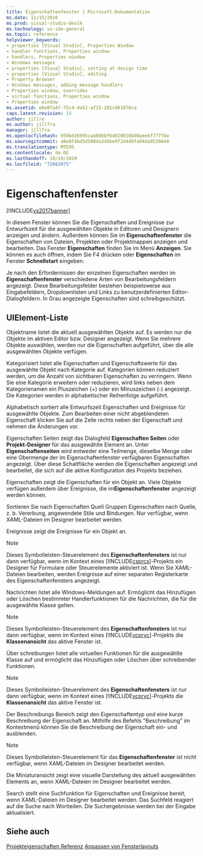 ```yaml
---
title: Eigenschaftenfenster | Microsoft-Dokumentation
ms.date: 11/15/2016
ms.prod: visual-studio-dev14
ms.technology: vs-ide-general
ms.topic: reference
helpviewer_keywords:
- properties [Visual Studio], Properties Window
- handler functions, Properties window
- handlers, Properties window
- Windows messages
- properties [Visual Studio], setting at design time
- properties [Visual Studio], editing
- Property Browser
- Windows messages, adding message handlers
- Properties window, overrides
- virtual functions, Properties window
- Properties window
ms.assetid: e6e0fa4f-75c4-4a52-af15-281cd61876ca
caps.latest.revision: 15
author: jillre
ms.author: jillfra
manager: jillfra
ms.openlocfilehash: 959bd36995ca4086bf64020816b00aee6f777fbe
ms.sourcegitcommit: a8e8f4bd5d508da34bbe9f2d4d9fa94da0539de0
ms.translationtype: MTE95
ms.contentlocale: de-DE
ms.lasthandoff: 10/19/2019
ms.locfileid: "72662075"
---
```

# <a name="properties-window"></a>Eigenschaftenfenster
[!INCLUDE[vs2017banner](../../includes/vs2017banner.md)]

In diesem Fenster können Sie die Eigenschaften und Ereignisse zur Entwurfszeit für die ausgewählten Objekte in Editoren und Designern anzeigen und ändern. Außerdem können Sie im **Eigenschaftenfenster** die Eigenschaften von Dateien, Projekten oder Projektmappen anzeigen und bearbeiten. Das Fenster **Eigenschaften** finden Sie im Menü **Anzeigen**. Sie können es auch öffnen, indem Sie F4 drücken oder **Eigenschaften** im Fenster **Schnellstart** eingeben.

 Je nach den Erfordernissen der einzelnen Eigenschaften werden im **Eigenschaftenfenster** verschiedene Arten von Bearbeitungsfeldern angezeigt. Diese Bearbeitungsfelder bestehen beispielsweise aus Eingabefeldern, Dropdownlisten und Links zu benutzerdefinierten Editor-Dialogfeldern. In Grau angezeigte Eigenschaften sind schreibgeschützt.

## <a name="uielement-list"></a>UIElement-Liste
 Objektname listet die aktuell ausgewählten Objekte auf. Es werden nur die Objekte im aktiven Editor bzw. Designer angezeigt. Wenn Sie mehrere Objekte auswählen, werden nur die Eigenschaften aufgeführt, über die alle ausgewählten Objekte verfügen.

 Kategorisiert listet alle Eigenschaften und Eigenschaftswerte für das ausgewählte Objekt nach Kategorie auf. Kategorien können reduziert werden, um die Anzahl von sichtbaren Eigenschaften zu verringern. Wenn Sie eine Kategorie erweitern oder reduzieren, wird links neben dem Kategorienamen ein Pluszeichen (+) oder ein Minuszeichen (-) angezeigt. Die Kategorien werden in alphabetischer Reihenfolge aufgeführt.

 Alphabetisch sortiert alle Entwurfszeit Eigenschaften und Ereignisse für ausgewählte Objekte. Zum Bearbeiten einer nicht abgeblendeten Eigenschaft klicken Sie auf die Zelle rechts neben der Eigenschaft und nehmen die Änderungen vor.

 Eigenschaften Seiten zeigt das Dialogfeld **Eigenschaften Seiten** oder **Projekt-Designer** für das ausgewählte Element an. Unter **Eigenschaftenseiten** wird entweder eine Teilmenge, dieselbe Menge oder eine Obermenge der im Eigenschaftenfenster verfügbaren Eigenschaften angezeigt. Über diese Schaltfläche werden die Eigenschaften angezeigt und bearbeitet, die sich auf die aktive Konfiguration des Projekts beziehen.

 Eigenschaften zeigt die Eigenschaften für ein Objekt an. Viele Objekte verfügen außerdem über Ereignisse, die im**Eigenschaftenfenster** angezeigt werden können.

 Sortieren Sie nach Eigenschaften Quell Gruppen Eigenschaften nach Quelle, z. b. Vererbung, angewendete Stile und Bindungen. Nur verfügbar, wenn XAML-Dateien im Designer bearbeitet werden.

 Ereignisse zeigt die Ereignisse für ein Objekt an.

> [!NOTE]
> Dieses Symbolleisten-Steuerelement des **Eigenschaftenfensters** ist nur dann verfügbar, wenn im Kontext eines [!INCLUDE[csprcs](../../includes/csprcs-md.md)]-Projekts ein Designer für Formulare oder Steuerelemente aktiviert ist. Wenn Sie XAML-Dateien bearbeiten, werden Ereignisse auf einer separaten Registerkarte des Eigenschaftenfensters angezeigt.

 Nachrichten listet alle Windows-Meldungen auf. Ermöglicht das Hinzufügen oder Löschen bestimmter Handlerfunktionen für die Nachrichten, die für die ausgewählte Klasse gelten.

> [!NOTE]
> Dieses Symbolleisten-Steuerelement des **Eigenschaftenfensters** ist nur dann verfügbar, wenn im Kontext eines [!INCLUDE[vcprvc](../../includes/vcprvc-md.md)]-Projekts die **Klassenansicht** das aktive Fenster ist.

 Über schreibungen listet alle virtuellen Funktionen für die ausgewählte Klasse auf und ermöglicht das Hinzufügen oder Löschen über schreibender Funktionen.

> [!NOTE]
> Dieses Symbolleisten-Steuerelement des **Eigenschaftenfensters** ist nur dann verfügbar, wenn im Kontext eines [!INCLUDE[vcprvc](../../includes/vcprvc-md.md)]-Projekts die **Klassenansicht** das aktive Fenster ist.

 Der Beschreibungs Bereich zeigt den Eigenschaftentyp und eine kurze Beschreibung der Eigenschaft an. Mithilfe des Befehls "Beschreibung" im Kontextmenü können Sie die Beschreibung der Eigenschaft ein- und ausblenden.

> [!NOTE]
> Dieses Symbolleisten-Steuerelement für das **Eigenschaftenfenster** ist nicht verfügbar, wenn XAML-Dateien im Designer bearbeitet werden.

 Die Miniaturansicht zeigt eine visuelle Darstellung des aktuell ausgewählten Elements an, wenn XAML-Dateien im Designer bearbeitet werden.

 Search stellt eine Suchfunktion für Eigenschaften und Ereignisse bereit, wenn XAML-Dateien im Designer bearbeitet werden. Das Suchfeld reagiert auf die Suche nach Wortteilen. Die Suchergebnisse werden bei der Eingabe aktualisiert.

## <a name="see-also"></a>Siehe auch
 [Projekteigenschaften Referenz](../../ide/reference/project-properties-reference.md) [Anpassen von Fensterlayouts](../../ide/customizing-window-layouts-in-visual-studio.md)
